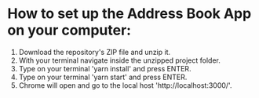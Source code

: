 # How to set up the Address Book App on your computer:

1. Download the repository's ZIP file and unzip it.
2. With your terminal navigate inside the unzipped project folder.
3. Type on your terminal 'yarn install' and press ENTER.
4. Type on your terminal 'yarn start' and press ENTER.
5. Chrome will open and go to the local host 'http://localhost:3000/'.
